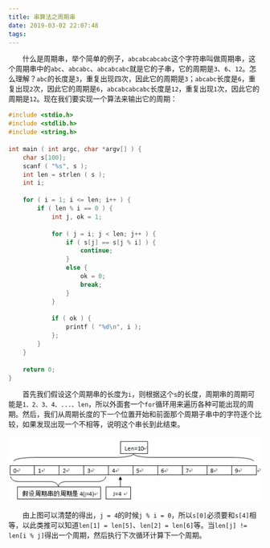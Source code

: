 ```yaml
---
title: 串算法之周期串
date: 2019-03-02 22:07:48
tags:
---
```

&emsp;&emsp;什么是周期串，举个简单的例子，`abcabcabcabc`这个字符串叫做周期串，这个周期串中的`abc`、`abcabc`、`abcabcabc`就是它的子串，它的周期是`3`、`6`、`12`。怎么理解？`abc`的长度是`3`，重复出现四次，因此它的周期是`3`；`abcabc`长度是`6`，重复出现`2`次，因此它的周期是`6`，`abcabcabcabc`长度是`12`，重复出现`1`次，因此它的周期是`12`。现在我们要实现一个算法来输出它的周期：

``` cpp
#include <stdio.h>
#include <stdlib.h>
#include <string.h>
​
int main ( int argc, char *argv[] ) {
    char s[100];
    scanf ( "%s", s );
    int len = strlen ( s );
    int i;
​
    for ( i = 1; i <= len; i++ ) {
        if ( len % i == 0 ) {
            int j, ok = 1;
​
            for ( j = i; j < len; j++ ) {
                if ( s[j] == s[j % i] ) {
                    continue;
                }
                else {
                    ok = 0;
                    break;
                }
            }
​
            if ( ok ) {
                printf ( "%d\n", i );
            };
        }
    }
​
    return 0;
}
```

&emsp;&emsp;首先我们假设这个周期串的长度为`i`，则根据这个`s`的长度，周期串的周期可能是`1、2、3、4、...、len`，所以外面套一个`for`循环用来遍历各种可能出现的周期。然后，我们从周期长度的下一个位置开始和前面那个周期子串中的字符逐个比较，如果发现出现一个不相等，说明这个串长到此结束。

<img src="./串算法之周期串/1.png">

&emsp;&emsp;由上图可以清楚的得出，`j = 4`的时候`j % i = 0`，所以`s[0]`必须要和`s[4]`相等，以此类推可以知道`len[1] = len[5]`、`len[2] = len[6]`等。当`len[j] != len[i % j]`得出一个周期，然后执行下次循环计算下一个周期。
